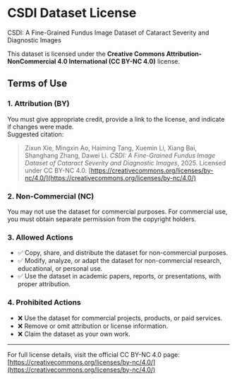 # CSDI Dataset License

CSDI: A Fine-Grained Fundus Image Dataset of Cataract Severity and Diagnostic Images

This dataset is licensed under the **Creative Commons Attribution-NonCommercial 4.0 International (CC BY-NC 4.0)** license.

## Terms of Use

### 1. Attribution (BY)
You must give appropriate credit, provide a link to the license, and indicate if changes were made.  
Suggested citation:

> Zixun Xie, Mingxin Ao, Haiming Tang, Xuemin Li, Xiang Bai, Shanghang Zhang, Dawei Li. *CSDI: A Fine-Grained Fundus Image Dataset of Cataract Severity and Diagnostic Images*, 2025. Licensed under CC BY-NC 4.0. [https://creativecommons.org/licenses/by-nc/4.0/](https://creativecommons.org/licenses/by-nc/4.0/)

### 2. Non-Commercial (NC)
You may not use the dataset for commercial purposes. For commercial use, you must obtain separate permission from the copyright holders.

### 3. Allowed Actions
- ✅ Copy, share, and distribute the dataset for non-commercial purposes.
- ✅ Modify, analyze, or adapt the dataset for non-commercial research, educational, or personal use.
- ✅ Use the dataset in academic papers, reports, or presentations, with proper attribution.

### 4. Prohibited Actions
- ❌ Use the dataset for commercial projects, products, or paid services.
- ❌ Remove or omit attribution or license information.
- ❌ Claim the dataset as your own work.

---

For full license details, visit the official CC BY-NC 4.0 page:  
[https://creativecommons.org/licenses/by-nc/4.0/](https://creativecommons.org/licenses/by-nc/4.0/)
